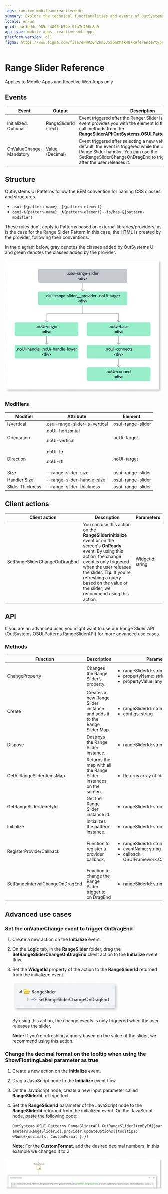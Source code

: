 ```yaml
---
tags: runtime-mobileandreactiveweb; 
summary: Explore the technical functionalities and events of OutSystems 11 (O11) Range Slider for mobile and reactive web apps.
locale: en-us
guid: e4c1bddc-985a-4895-b74e-9fb7e406c8a9
app_type: mobile apps, reactive web apps
platform-version: o11
figma: https://www.figma.com/file/eFWRZ0nZhm5J5ibmKMak49/Reference?type=design&node-id=612%3A373&mode=design&t=xOFe93sVU3cU3chE-1
---
```


# Range Slider Reference

<div class="info" markdown="1">

Applies to Mobile Apps and Reactive Web Apps only

</div>

## Events

|**Event** | **Output** |  **Description**|
|---|---|---| 
|Initialized: Optional| RangeSliderId (Text)| Event triggered after the Ranger Slider is initialized. This event provides you with the element Id that can be used to call methods from the **RangeSliderAPI:OutSystems.OSUI.Patterns.RangeSliderAPI**. |
|OnValueChange: Mandatory| Value (Decimal)| Event triggered after selecting a new value on the slider. By default, the event is triggered while the user is dragging the Range Slider handler. You can use the SetRangeSliderChangeOnDragEnd to trigger the event only after the user releases it. |
  
## Structure 
  
OutSystems UI Patterns follow the BEM convention for naming CSS classes and structures. 

* ``osui-§{pattern-name}__§{pattern-element}``
* ``osui-§{pattern-name}__§{pattern-element}--is/has-§{pattern-modifier}``

These rules don’t apply to Patterns based on external libraries/providers, as is the case for the Range Slider Pattern In this case, the HTML is created by the provider, following their conventions. 

In the diagram below, gray denotes the classes added by OutSystems UI and green denotes the classes added by the provider.

![Diagram illustrating the structure of the Range Slider with OutSystems UI and provider classes](images/rangeslider-14-diag.png "Range Slider Structure Diagram")

### Modifiers 

|**Modifier** | **Attribute** |  **Element**|
|---|---|---| 
|IsVertical| .osui-range-slider–is-vertical| .osui-range-slider |
|Orientation| .noUi-horizontal <p>.noUi-vertical </p> | .noUi-target|
|Direction| .noUi-ltr <p>.noUi-rtl</p> | .noUi-target|
|Size| --range-slider-size | .osui-range-slider|
|Handler Size| --range-slider-handle-size | .osui-range-slider|
|Slider Thickness| --range-slider-thickness| .osui-range-slider|

## Client actions 

|**Client action** | **Description** | **Parameters**|
|---|---|---| 
|SetRangeSliderChangeOnDragEnd| You can use this action on the **RangeSliderInitialize** event or on the screen's **OnReady** event. By using this action, the change event is only triggered when the user releases the slider. **Tip:** If you're refreshing a query based on the value of the slider, we recommend using this action.| WidgetId: string|

## API

If you are an advanced user, you might want to use our Range Slider API (OutSystems.OSUI.Patterns.RangeSliderAPI) for more advanced use cases. 

### Methods

|**Function**|**Description**|**Parameters**| 
|---|---|---| 
|ChangeProperty|Changes the Range Slider’s property.| <ul><li> rangeSliderId: string</li><li>propertyName: string</li><li>propertyValue: any</li></ul>| 
|Create|Creates a new Range Slider instance and adds it to the Range Slider Map.|<ul><li>rangeSliderId: string</li><li>configs: string</li></ul>| 
|Dispose|Destroys the Range Slider instance.|<ul><li> rangeSliderId: string </li></ul>| 
|GetAllRangeSliderItemsMap|Returns the map with all the Range Slider instances on the screen.|<ul><li>Returns array of Ids</li></ul>| 
|GetRangeSliderItemById|Get the Range Slider instance Id.|<ul><li>rangeSliderId: string</li></ul>| 
|Initialize|Initializes the pattern instance.|<ul><li> rangeSliderId: string </li></ul>| 
|RegisterProviderCallback|Function to register a provider callback.|<ul><li>rangeSliderId: string</li><li>eventName: string</li><li>callback: OSUIFramework.Callbacks.OSGeneric</li></ul>| 
|SetRangeIntervalChangeOnDragEnd|Function to change the Range Slider trigger to on DragEnd|<ul><li> rangeSliderId: string</li></ul>| 

## Advanced use cases

### Set the onValueChange event to trigger OnDragEnd

1. Create a new action on the **Initialize** event.

1. On the **Logic** tab, in the **RangeSlider** folder, drag the **SetRangeSliderChangeOnDragEnd** client action to the **Initialize** event flow.

1. Set the **WidgetId** property of the action to the **RangeSliderId** returned from the initialized event.

    ![Screenshot showing how to set the onValueChange event to trigger on DragEnd for the Range Slider](images/rangeslider-onenddrag-ss.png "Set Range Slider OnDragEnd Event")

    By using this action, the change events is only triggered when the user releases the slider.

    **Note:** If you're refreshing a query based on the value of the slider, we recommend using this action.

### Change the decimal format on the tooltip when using the ShowFloatingLabel parameter as true

1. Create a new action on the **Initialize** event.

1. Drag a JavaScript node to the **Initialize** event flow.

1. On the JavaScript node, create a new input parameter called **RangeSliderId**, of type text.

1. Set the **RangeSliderId** parameter of the JavaScript node to the **RangeSliderId** returned from the initialized event.
On the JavaScript node, paste the following code:

    ``OutSystems.OSUI.Patterns.RangeSliderAPI.GetRangeSliderItemById($parameters.RangeSliderId).provider.updateOptions({tooltips: wNumb({decimals: CustomFormat })})``

    **Note:** For the **CustomFormat**, add the desired decimal numbers. In this example we changed it to 2.

![Screenshot demonstrating how to change the decimal format on the tooltip of the Range Slider](images/rangeslider-format-ss.png "Change Decimal Format on Range Slider Tooltip")



